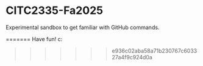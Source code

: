 # CITC2335-Fa2025
Experimental sandbox to get familiar with GitHub commands.

=======
Have fun!
c:

>>>>>>> e936c02aba58a71b230767c603327a4f9c924d0a